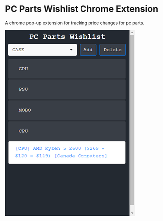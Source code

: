 # PC Parts Wishlist Chrome Extension

A chrome pop-up extension for tracking price changes for pc parts.

![Sample](./resources/images/readmeImage.PNG?raw=true)
